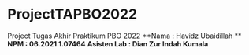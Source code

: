 # ProjectTAPBO2022
Project Tugas Akhir Praktikum PBO 2022
	**Nama : Havidz Ubaidillah **
  **NPM : 06.2021.1.07464**
  **Asisten Lab : Dian Zur Indah Kumala**
